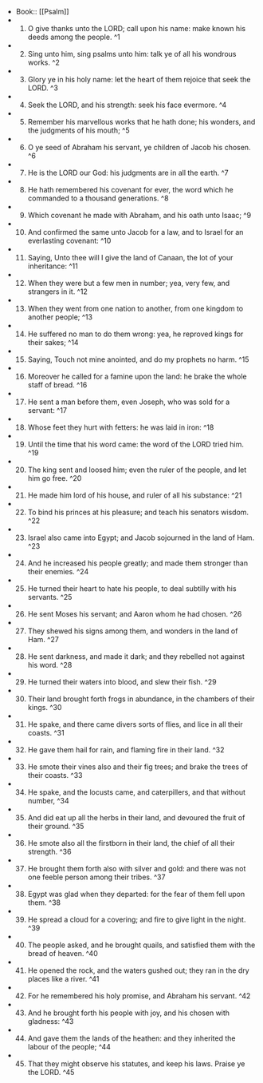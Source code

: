 - Book:: [[Psalm]]
- 1. O give thanks unto the LORD; call upon his name: make known his deeds among the people. ^1
- 2. Sing unto him, sing psalms unto him: talk ye of all his wondrous works. ^2
- 3. Glory ye in his holy name: let the heart of them rejoice that seek the LORD. ^3
- 4. Seek the LORD, and his strength: seek his face evermore. ^4
- 5. Remember his marvellous works that he hath done; his wonders, and the judgments of his mouth; ^5
- 6. O ye seed of Abraham his servant, ye children of Jacob his chosen. ^6
- 7. He is the LORD our God: his judgments are in all the earth. ^7
- 8. He hath remembered his covenant for ever, the word which he commanded to a thousand generations. ^8
- 9. Which covenant he made with Abraham, and his oath unto Isaac; ^9
- 10. And confirmed the same unto Jacob for a law, and to Israel for an everlasting covenant: ^10
- 11. Saying, Unto thee will I give the land of Canaan, the lot of your inheritance: ^11
- 12. When they were but a few men in number; yea, very few, and strangers in it. ^12
- 13. When they went from one nation to another, from one kingdom to another people; ^13
- 14. He suffered no man to do them wrong: yea, he reproved kings for their sakes; ^14
- 15. Saying, Touch not mine anointed, and do my prophets no harm. ^15
- 16. Moreover he called for a famine upon the land: he brake the whole staff of bread. ^16
- 17. He sent a man before them, even Joseph, who was sold for a servant: ^17
- 18. Whose feet they hurt with fetters: he was laid in iron: ^18
- 19. Until the time that his word came: the word of the LORD tried him. ^19
- 20. The king sent and loosed him; even the ruler of the people, and let him go free. ^20
- 21. He made him lord of his house, and ruler of all his substance: ^21
- 22. To bind his princes at his pleasure; and teach his senators wisdom. ^22
- 23. Israel also came into Egypt; and Jacob sojourned in the land of Ham. ^23
- 24. And he increased his people greatly; and made them stronger than their enemies. ^24
- 25. He turned their heart to hate his people, to deal subtilly with his servants. ^25
- 26. He sent Moses his servant; and Aaron whom he had chosen. ^26
- 27. They shewed his signs among them, and wonders in the land of Ham. ^27
- 28. He sent darkness, and made it dark; and they rebelled not against his word. ^28
- 29. He turned their waters into blood, and slew their fish. ^29
- 30. Their land brought forth frogs in abundance, in the chambers of their kings. ^30
- 31. He spake, and there came divers sorts of flies, and lice in all their coasts. ^31
- 32. He gave them hail for rain, and flaming fire in their land. ^32
- 33. He smote their vines also and their fig trees; and brake the trees of their coasts. ^33
- 34. He spake, and the locusts came, and caterpillers, and that without number, ^34
- 35. And did eat up all the herbs in their land, and devoured the fruit of their ground. ^35
- 36. He smote also all the firstborn in their land, the chief of all their strength. ^36
- 37. He brought them forth also with silver and gold: and there was not one feeble person among their tribes. ^37
- 38. Egypt was glad when they departed: for the fear of them fell upon them. ^38
- 39. He spread a cloud for a covering; and fire to give light in the night. ^39
- 40. The people asked, and he brought quails, and satisfied them with the bread of heaven. ^40
- 41. He opened the rock, and the waters gushed out; they ran in the dry places like a river. ^41
- 42. For he remembered his holy promise, and Abraham his servant. ^42
- 43. And he brought forth his people with joy, and his chosen with gladness: ^43
- 44. And gave them the lands of the heathen: and they inherited the labour of the people; ^44
- 45. That they might observe his statutes, and keep his laws. Praise ye the LORD. ^45

